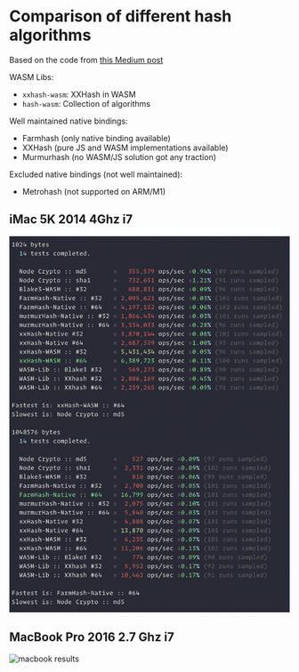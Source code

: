 # Comparison of different hash algorithms

Based on the code from [this Medium post](https://medium.com/@drainingsun/in-search-of-a-good-node-js-hashing-algorithm-8052b6923a3b)

WASM Libs:

- `xxhash-wasm`: XXHash in WASM
- `hash-wasm`: Collection of algorithms

Well maintained native bindings:

- Farmhash (only native binding available)
- XXHash (pure JS and WASM implementations available)
- Murmurhash (no WASM/JS solution got any traction)

Excluded native bindings (not well maintained):

- Metrohash (not supported on ARM/M1)

## iMac 5K 2014 4Ghz i7

![imac results](measured-on-imac-5k-2014-4ghz-i7.png)

## MacBook Pro 2016 2.7 Ghz i7

![macbook results](measured-on-macbook-pro-2016-2.7ghz-i7.png)
